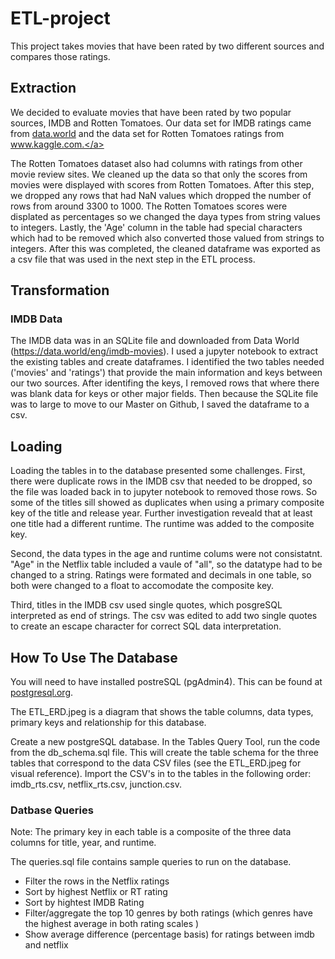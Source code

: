 # ETL-project

This project takes movies that have been rated by two different sources and compares those ratings.

## Extraction

We decided to evaluate movies that have been rated by two popular sources, IMDB and Rotten Tomatoes. Our data set for IMDB ratings came from <a href="https://data.world/eng/imdb-movies">data.world</a> and the data set for Rotten Tomatoes ratings from <a href="https://www.kaggle.com/ruchi798/movies-on-netflix-prime-video-hulu-and-disney?select=MoviesOnStreamingPlatforms_updated.csv">www.kaggle.com.</a>

The Rotten Tomatoes dataset also had columns with ratings from other movie review sites. We cleaned up the data so that only the scores from movies were displayed with scores from Rotten Tomatoes. After this step, we dropped any rows that had NaN values which dropped the number of rows from around 3300 to 1000. The Rotten Tomatoes scores were displated as percentages so we changed the daya types from string values to integers. Lastly, the 'Age' column in the table had special characters which had to be removed which also converted those valued from strings to integers. After this was completed, the cleaned dataframe was exported as a csv file that was used in the next step in the ETL process.

## Transformation

### IMDB Data 
The IMDB data was in an SQLite file and downloaded from Data World (https://data.world/eng/imdb-movies). I used a jupyter notebook to extract the existing tables and create dataframes. I identified the two tables needed ('movies' and 'ratings') that provide the main information and keys between our two sources. After identifing the keys, I removed rows that where there was blank data for keys or other major fields. Then because the SQLite file was to large to move to our Master on Github, I saved the dataframe to a csv.

## Loading

Loading the tables in to the database presented some challenges. First, there were duplicate rows in the IMDB csv that needed to be dropped, so the file was loaded back in to jupyter notebook to removed those rows. So some of the titles sill showed as duplicates when using a primary composite key of the title and release year. Further investigation reveald that at least one title had a different runtime. The runtime was added to the composite key.

Second, the data types in the age and runtime colums were not consistatnt. "Age" in the Netflix table included a vaule of "all", so the datatype had to be changed to a string. Ratings were formated and decimals in one table, so both were changed to a float to accomodate the composite key. 

Third, titles in the IMDB csv used single quotes, which posgreSQL interpreted as end of strings. The csv was edited to add two single quotes to create an escape character for correct SQL data interpretation.

## How To Use The Database

You will need to have installed postreSQL (pgAdmin4). This can be found at <a href= "https://www.postgresql.org/download>postgresql.org">postgresql.org</a>.

The ETL_ERD.jpeg is a diagram that shows the table columns, data types, primary keys and relationship for this database.

Create a new postgreSQL database. In the Tables Query Tool, run the code from the db_schema.sql file. This will create the table schema for the three tables that correspond to the data CSV files (see the ETL_ERD.jpeg for visual reference). Import the CSV's in to the tables in the following order: imdb_rts.csv, netflix_rts.csv, junction.csv.

### Datbase Queries

Note: The primary key in each table is a composite of the three data columns for title, year, and runtime.

The queries.sql file contains sample queries to run on the database.

* Filter the rows in the Netflix ratings
* Sort by highest Netflix or RT rating
* Sort by hightest IMDB Rating
* Filter/aggregate the top 10 genres by both ratings (which genres have the highest average in both rating scales )
* Show average difference (percentage basis) for ratings between imdb and netflix
